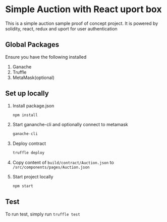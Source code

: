 # Simple Auction with React uport box

This is a simple auction sample proof of concept project. It is powered by solidity, react, redux and uport for user authentication  

## Global Packages

Ensure you have the following installed
1. Ganache
2. Truffle
3. MetaMask(optional)

## Set up locally

1. Install package.json
    ```javascript
    npm install
    ```
2. Start gananche-cli and optionally connect to metamask
    ```javascript
    ganache-cli
    ```
3. Deploy contract
    ```javascript
    truffle deploy 
    ```
4. Copy content of `build/contract/Auction.json` to `/src/components/pages/Auction.json`

5. Start project locally
    ```javascript
    npm start
    ```
## Test

To run test, simply run `truffle test` 